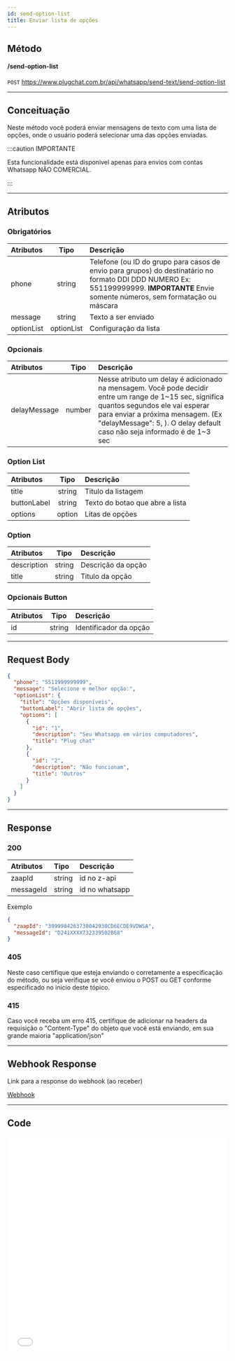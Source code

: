 ```yaml
---
id: send-option-list
title: Enviar lista de opções
---
```


## Método

#### /send-option-list

`POST` https://www.plugchat.com.br/api/whatsapp/send-text/send-option-list

---

## Conceituação

Neste método você poderá enviar mensagens de texto com uma lista de opções, onde o usuário poderá selecionar uma das opções enviadas.

:::caution IMPORTANTE

Esta funcionalidade está disponivel apenas para envios com contas Whatsapp NÃO COMERCIAL.

:::

---

## Atributos

### Obrigatórios

| Atributos | Tipo | Descrição |
| :-- | :-: | :-- |
| phone | string | Telefone (ou ID do grupo para casos de envio para grupos) do destinatário no formato DDI DDD NUMERO Ex: 551199999999. **IMPORTANTE** Envie somente números, sem formatação ou máscara |
| message | string | Texto a ser enviado |
| optionList | optionList | Configuração da lista |

### Opcionais

| Atributos | Tipo | Descrição |
| :-- | :-: | :-- |
| delayMessage | number | Nesse atributo um delay é adicionado na mensagem. Você pode decidir entre um range de 1~15 sec, significa quantos segundos ele vai esperar para enviar a próxima mensagem. (Ex "delayMessage": 5, ). O delay default caso não seja informado é de 1~3 sec |

### Option List

| Atributos   |  Tipo  | Descrição                       |
| :---------- | :----: | :------------------------------ |
| title       | string | Titulo da listagem              |
| buttonLabel | string | Texto do botao que abre a lista |
| options     | option | Litas de opções                 |

### Option

| Atributos   |  Tipo  | Descrição          |
| :---------- | :----: | :----------------- |
| description | string | Descrição da opção |
| title       | string | Titulo da opção    |

### Opcionais Button

| Atributos |  Tipo  | Descrição              |
| :-------- | :----: | :--------------------- |
| id        | string | Identificador da opção |

---

## Request Body

```json
{
  "phone": "5511999999999",
  "message": "Selecione e melhor opção:",
  "optionList": {
    "title": "Opções disponíveis",
    "buttonLabel": "Abrir lista de opções",
    "options": [
      {
        "id": "1",
        "description": "Seu Whatsapp em vários computadores",
        "title": "Plug chat"
      },
      {
        "id": "2",
        "description": "Não funcionam",
        "title": "Outros"
      }
    ]
  }
}
```

---

## Response

### 200

| Atributos | Tipo   | Descrição      |
| :-------- | :----- | :------------- |
| zaapId    | string | id no z-api    |
| messageId | string | id no whatsapp |

Exemplo

```json
{
  "zaapId": "3999984263738042930CD6ECDE9VDWSA",
  "messageId": "D241XXXX732339502B68"
}
```

### 405

Neste caso certifique que esteja enviando o corretamente a especificação do método, ou seja verifique se você enviou o POST ou GET conforme especificado no inicio deste tópico.

### 415

Caso você receba um erro 415, certifique de adicionar na headers da requisição o "Content-Type" do objeto que você está enviando, em sua grande maioria "application/json"

---

## Webhook Response

Link para a response do webhook (ao receber)

[Webhook](../webhooks/on-message-received#exemplo-de-retorno-de-texto-lista-de-opcão)

---

## Code

<iframe src="//api.apiembed.com/?source=https://raw.githubusercontent.com/Z-API/z-api-docs/main/json-examples/send-option-list.json&targets=all" frameborder="0" scrolling="no" width="100%" height="500px" seamless></iframe>
